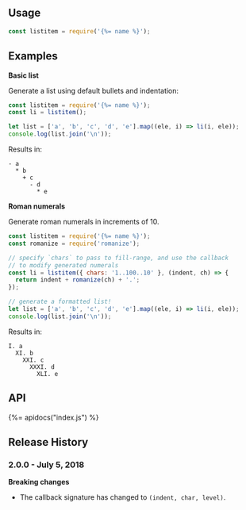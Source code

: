 ## Usage

```js
const listitem = require('{%= name %}');
```

## Examples

**Basic list**

Generate a list using default bullets and indentation:

```js
const listitem = require('{%= name %}');
const li = listitem();

let list = ['a', 'b', 'c', 'd', 'e'].map((ele, i) => li(i, ele));
console.log(list.join('\n'));
```

Results in:

```
- a
  * b
    + c
      - d
        * e
```

**Roman numerals**

Generate roman numerals in increments of 10.

```js
const listitem = require('{%= name %}');
const romanize = require('romanize');

// specify `chars` to pass to fill-range, and use the callback 
// to modify generated numerals
const li = listitem({ chars: '1..100..10' }, (indent, ch) => {
  return indent + romanize(ch) + '.';
});

// generate a formatted list!
let list = ['a', 'b', 'c', 'd', 'e'].map((ele, i) => li(i, ele));
console.log(list.join('\n'));
```

Results in:

```
I. a
  XI. b
    XXI. c
      XXXI. d
        XLI. e
```

## API
{%= apidocs("index.js") %}

## Release History

### 2.0.0 - July 5, 2018

**Breaking changes**

- The callback signature has changed to `(indent, char, level)`.